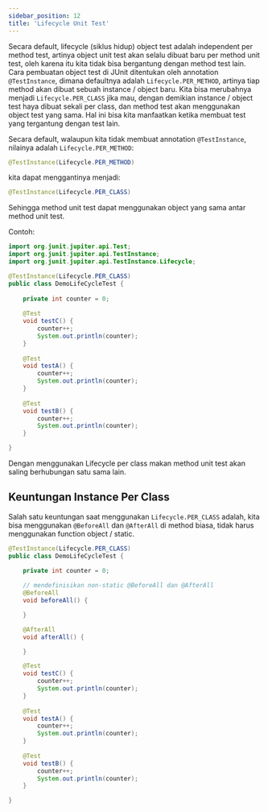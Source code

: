 ```yaml
---
sidebar_position: 12
title: 'Lifecycle Unit Test'
---
```


Secara default, lifecycle (siklus hidup) object test adalah independent per method test, artinya object unit test  akan selalu dibuat baru per method unit test, oleh karena itu kita tidak bisa bergantung dengan method test lain. Cara pembuatan object test di JUnit ditentukan oleh annotation `@TestInstance`, dimana defaultnya adalah `Lifecycle.PER_METHOD`, artinya tiap method akan dibuat sebuah instance / object baru. Kita bisa merubahnya menjadi `Lifecycle.PER_CLASS` jika mau, dengan demikian instance / object test haya dibuat sekali per class, dan method test akan menggunakan object test yang sama. Hal ini bisa kita manfaatkan ketika membuat test yang tergantung dengan test lain.

Secara default, walaupun kita tidak membuat annotation `@TestInstance`, nilainya adalah `Lifecycle.PER_METHOD`:

```java
@TestInstance(Lifecycle.PER_METHOD)
```

kita dapat menggantinya menjadi:

```java
@TestInstance(Lifecycle.PER_CLASS)
```

Sehingga method unit test dapat menggunakan object yang sama antar method unit test.

Contoh:

```java
import org.junit.jupiter.api.Test;
import org.junit.jupiter.api.TestInstance;
import org.junit.jupiter.api.TestInstance.Lifecycle;

@TestInstance(Lifecycle.PER_CLASS)
public class DemoLifeCycleTest {
	
	private int counter = 0;
	
	@Test
	void testC() {
		counter++;
		System.out.println(counter);
	}
	
	@Test
	void testA() {
		counter++;
		System.out.println(counter);
	}
	
	@Test
	void testB() {
		counter++;
		System.out.println(counter);	
	}

}
```

Dengan menggunakan Lifecycle per class makan method unit test akan saling berhubungan satu sama lain.

## Keuntungan Instance Per Class

Salah satu keuntungan saat menggunakan `Lifecycle.PER_CLASS` adalah, kita bisa menggunakan `@BeforeAll` dan `@AfterAll` di method biasa, tidak harus menggunakan function object  / static.

```java
@TestInstance(Lifecycle.PER_CLASS)
public class DemoLifeCycleTest {
	
    private int counter = 0;

    // mendefinisikan non-static @BeforeAll dan @AfterAll 
	@BeforeAll
	void beforeAll() {

	}

	@AfterAll
	void afterAll() {

	}

	@Test
	void testC() {
		counter++;
		System.out.println(counter);
	}
	
	@Test
	void testA() {
		counter++;
		System.out.println(counter);
	}
	
	@Test
	void testB() {
		counter++;
		System.out.println(counter);	
	}

}
```